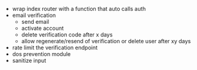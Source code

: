 - wrap index router with a function that auto calls auth
- email verification
  - send email
  - activate account
  - delete verification code after x days
  - allow regenerate/resend of verification or delete user after xy days
- rate limit the verification endpoint
- dos prevention module
- sanitize input
